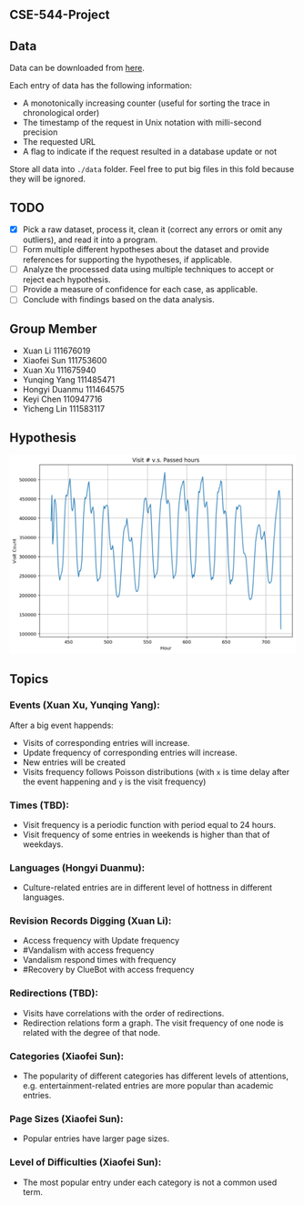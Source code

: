 CSE-544-Project
----

## Data

Data can be downloaded from [here](http://www.wikibench.eu/?page_id=60).

Each entry of data has the following information:
- A monotonically increasing counter (useful for sorting the trace in chronological order)
- The timestamp of the request in Unix notation with milli-second precision
- The requested URL
- A flag to indicate if the request resulted in a database update or not

Store all data into `./data` folder. Feel free to put big files in this fold because they will be ignored.



## TODO

- [x] Pick a raw dataset, process it, clean it (correct any errors or omit any outliers), and read it into a program.
- [ ] Form multiple different hypotheses about the dataset and provide references for supporting the hypotheses, if applicable.
- [ ] Analyze the processed data using multiple techniques to accept or reject each hypothesis.
- [ ] Provide a measure of confidence for each case, as applicable.
- [ ] Conclude with findings based on the data analysis.

## Group Member
- Xuan Li 111676019
- Xiaofei Sun 111753600
- Xuan Xu 111675940
- Yunqing Yang 111485471
- Hongyi Duanmu 111464575
- Keyi Chen 110947716
- Yicheng Lin 111583117

## Hypothesis
![plot.png](plot.png)

## Topics
### Events (Xuan Xu, Yunqing Yang):

After a big event happends:
- Visits of corresponding entries will increase.
- Update frequency of corresponding entries will increase.
- New entries will be created
- Visits frequency follows Poisson distributions (with `x` is time delay after the event happening and `y` is the 
 visit frequency)
 
### Times (TBD):

- Visit frequency is a periodic function with period equal to 24 hours.
- Visit frequency of some entries in weekends is higher than that of weekdays.
  
### Languages (Hongyi Duanmu):

- Culture-related entries are in different level of hottness in different languages.
  
### Revision Records Digging (Xuan Li):

- Access frequency with Update frequency
- #Vandalism with access frequency
- Vandalism respond times with frequency
- #Recovery by ClueBot with access frequency

  
### Redirections (TBD):

- Visits have correlations with the order of redirections.
- Redirection relations form a graph. The visit frequency of one node is related with the degree of that node.

### Categories (Xiaofei Sun):

- The popularity of different categories has different levels of attentions, e.g. entertainment-related entries are more popular than academic entries.
  
### Page Sizes (Xiaofei Sun):

- Popular entries have larger page sizes.
  
### Level of Difficulties (Xiaofei Sun):

- The most popular entry under each category is not a common used term.


